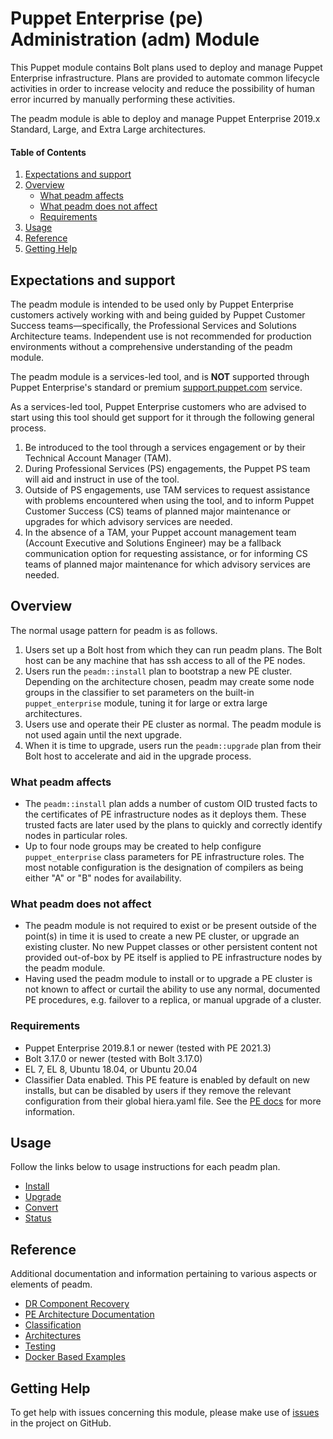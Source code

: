 # Puppet Enterprise (pe) Administration (adm) Module

This Puppet module contains Bolt plans used to deploy and manage Puppet Enterprise infrastructure. Plans are provided to automate common lifecycle activities in order to increase velocity and reduce the possibility of human error incurred by manually performing these activities.

The peadm module is able to deploy and manage Puppet Enterprise 2019.x Standard, Large, and Extra Large architectures.

#### Table of Contents

1. [Expectations and support](#expectations-and-support)
2. [Overview](#overview)
    * [What peadm affects](#what-peadm-affects)
    * [What peadm does not affect](#what-peadm-does-not-affect)
    * [Requirements](#requirements)
3. [Usage](#usage)
4. [Reference](#reference)
5. [Getting Help](#getting-help)

## Expectations and support

The peadm module is intended to be used only by Puppet Enterprise customers actively working with and being guided by Puppet Customer Success teams—specifically, the Professional Services and Solutions Architecture teams. Independent use is not recommended for production environments without a comprehensive understanding of the peadm module.

The peadm module is a services-led tool, and is **NOT** supported through Puppet Enterprise's standard or premium [support.puppet.com](https://support.puppet.com) service.

As a services-led tool, Puppet Enterprise customers who are advised to start using this tool should get support for it through the following general process.

1. Be introduced to the tool through a services engagement or by their Technical Account Manager (TAM).
2. During Professional Services (PS) engagements, the Puppet PS team will aid and instruct in use of the tool.
3. Outside of PS engagements, use TAM services to request assistance with problems encountered when using the tool, and to inform Puppet Customer Success (CS) teams of planned major maintenance or upgrades for which advisory services are needed.
4. In the absence of a TAM, your Puppet account management team (Account Executive and Solutions Engineer) may be a fallback communication option for requesting assistance, or for informing CS teams of planned major maintenance for which advisory services are needed.

## Overview

The normal usage pattern for peadm is as follows.

1. Users set up a Bolt host from which they can run peadm plans. The Bolt host can be any machine that has ssh access to all of the PE nodes.
2. Users run the `peadm::install` plan to bootstrap a new PE cluster. Depending on the architecture chosen, peadm may create some node groups in the classifier to set parameters on the built-in `puppet_enterprise` module, tuning it for large or extra large architectures.
3. Users use and operate their PE cluster as normal. The peadm module is not used again until the next upgrade.
4. When it is time to upgrade, users run the `peadm::upgrade` plan from their Bolt host to accelerate and aid in the upgrade process.

### What peadm affects

* The `peadm::install` plan adds a number of custom OID trusted facts to the certificates of PE infrastructure nodes as it deploys them. These trusted facts are later used by the plans to quickly and correctly identify nodes in particular roles.
* Up to four node groups may be created to help configure `puppet_enterprise` class parameters for PE infrastructure roles. The most notable configuration is the designation of compilers as being either "A" or "B" nodes for availability.

### What peadm does not affect

* The peadm module is not required to exist or be present outside of the point(s) in time it is used to create a new PE cluster, or upgrade an existing cluster. No new Puppet classes or other persistent content not provided out-of-box by PE itself is applied to PE infrastructure nodes by the peadm module.
* Having used the peadm module to install or to upgrade a PE cluster is not known to affect or curtail the ability to use any normal, documented PE procedures, e.g. failover to a replica, or manual upgrade of a cluster.

### Requirements

* Puppet Enterprise 2019.8.1 or newer (tested with PE 2021.3)
* Bolt 3.17.0 or newer (tested with Bolt 3.17.0)
* EL 7, EL 8, Ubuntu 18.04, or Ubuntu 20.04
* Classifier Data enabled. This PE feature is enabled by default on new installs, but can be disabled by users if they remove the relevant configuration from their global hiera.yaml file. See the [PE docs](https://puppet.com/docs/pe/latest/config_console.html#task-5039) for more information.

## Usage

Follow the links below to usage instructions for each peadm plan.

* [Install](https://github.com/puppetlabs/puppetlabs-peadm/blob/main/documentation/install.md)
* [Upgrade](https://github.com/puppetlabs/puppetlabs-peadm/blob/main/documentation/upgrade.md)
* [Convert](https://github.com/puppetlabs/puppetlabs-peadm/blob/main/documentation/convert.md)
* [Status](https://github.com/puppetlabs/puppetlabs-peadm/blob/main/documentation/status.md)

## Reference

Additional documentation and information pertaining to various aspects or elements of peadm.

* [DR Component Recovery](https://github.com/puppetlabs/puppetlabs-peadm/blob/main/documentation/recovery.md)
* [PE Architecture Documentation](https://puppet.com/docs/pe/latest/choosing_an_architecture.html)
* [Classification](https://github.com/puppetlabs/puppetlabs-peadm/blob/main/documentation/classification.md)
* [Architectures](https://github.com/puppetlabs/puppetlabs-peadm/blob/main/documentation/architectures.md)
* [Testing](https://github.com/puppetlabs/puppetlabs-peadm/blob/main/documentation/pre_post_checks.md)
* [Docker Based Examples](https://github.com/puppetlabs/puppetlabs-peadm/blob/main/documentation/docker_examples.md)

## Getting Help

To get help with issues concerning this module, please make use of [issues](https://github.com/puppetlabs/puppetlabs-peadm/issues) in the project on GitHub.
